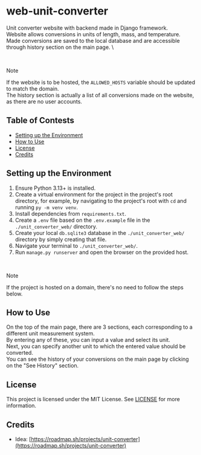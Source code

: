 # web-unit-converter

Unit converter website with backend made in Django framework. \
Website allows conversions in units of length, mass, and temperature. \
Made conversions are saved to the local database and are accessible through history section on the main page. \

<br>

> [!NOTE]
> If the website is to be hosted, the `ALLOWED_HOSTS` variable should be updated to match the domain. \
> The history section is actually a list of all conversions made on the website, as there are no user accounts.

## Table of Contests
- [Setting up the Environment](#setting-up-the-enviroment)
- [How to Use](#how-to-use)
- [License](#license)
- [Credits](#credits)

## Setting up the Environment
1. Ensure Python 3.13+ is installed.
2. Create a virtual environment for the project in the project's root directory, for example, by navigating to the project's root with `cd` and running `py -m venv venv`.
3. Install dependencies from `requirements.txt`.
4. Create a `.env` file based on the `.env.example` file in the `./unit_converter_web/` directory.
5. Create your local `db.sqlite3` database in the `./unit_converter_web/` directory by simply creating that file.
6. Navigate your terminal to `./unit_converter_web/`.
7. Run `manage.py runserver` and open the browser on the provided host.

<br>

> [!NOTE]
> If the project is hosted on a domain, there's no need to follow the steps below.

## How to Use

On the top of the main page, there are 3 sections, each corresponding to a different unit measurement system. \
By entering any of these, you can input a value and select its unit. \
Next, you can specify another unit to which the entered value should be converted. \
You can see the history of your conversions on the main page by clicking on the "See History" section.

## License

This project is licensed under the MIT License.
See [LICENSE](./LICENSE) for more information.

## Credits

- Idea: [https://roadmap.sh/projects/unit-converter](https://roadmap.sh/projects/unit-converter)
